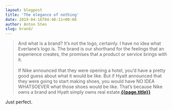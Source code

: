 ```yaml
---
layout: blogpost
title: 'The elegance of nothing'
date: 2019-04-16T04:40:11+00:00
author: Anton Sten
slug: brand/
---
```


>And what is a brand? It’s not the logo, certainly. I have no idea what Everlane’s logo is. The brand is our shorthand for the feelings that an experience creates, the promises that a product or service brings with it.
<br /><br />
If Nike announced that they were opening a hotel, you’d have a pretty good guess about what it would be like. But if Hyatt announced that they were going to start making shoes, you would have NO IDEA WHATSOEVER what those shoes would be like. That’s because Nike owns a brand and Hyatt simply owns real estate.**[{{page.title}}](https://seths.blog/2019/04/the-elegance-of-nothing/)**

Just perfect.

